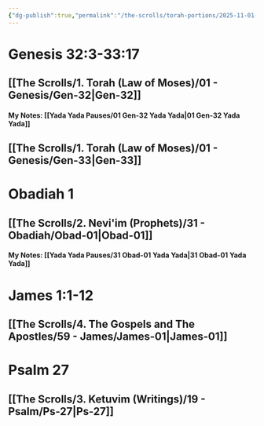```yaml
---
{"dg-publish":true,"permalink":"/the-scrolls/torah-portions/2025-11-01-shabbat-reading/","tags":["TheScrolls","TorahPortions"]}
---
```


# Genesis 32:3-33:17
## [[The Scrolls/1. Torah (Law of Moses)/01 - Genesis/Gen-32\|Gen-32]]
#### My Notes: [[Yada Yada Pauses/01 Gen-32 Yada Yada\|01 Gen-32 Yada Yada]]
## [[The Scrolls/1. Torah (Law of Moses)/01 - Genesis/Gen-33\|Gen-33]]
# Obadiah 1
## [[The Scrolls/2. Nevi'im (Prophets)/31 - Obadiah/Obad-01\|Obad-01]]
#### My Notes: [[Yada Yada Pauses/31 Obad-01 Yada Yada\|31 Obad-01 Yada Yada]]
# James 1:1-12
## [[The Scrolls/4. The Gospels and The Apostles/59 - James/James-01\|James-01]]
#  Psalm 27
## [[The Scrolls/3. Ketuvim (Writings)/19 - Psalm/Ps-27\|Ps-27]]